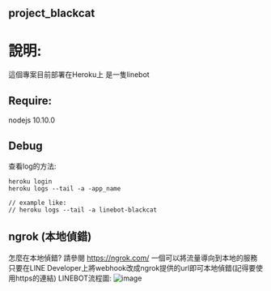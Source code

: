 ## project_blackcat

# 說明:
這個專案目前部署在Heroku上
是一隻linebot

## Require:
nodejs 10.10.0

## Debug

查看log的方法:
```
heroku login
heroku logs --tail -a -app_name

// example like:
// heroku logs --tail -a linebot-blackcat
```

## ngrok (本地偵錯)
怎麼在本地偵錯?
請參閱 https://ngrok.com/ 
一個可以將流量導向到本地的服務
只要在LINE Developer上將webhook改成ngrok提供的url即可本地偵錯(記得要使用https的連結)
LINEBOT流程圖:
![image](https://https://github.com/huanzochen/project_line_blackcat/blob/master/doc/ngrok%E6%B5%81%E7%A8%8B%E5%9C%96_new.png)

